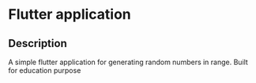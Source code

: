 # Flutter application

## Description
A simple flutter application for generating random numbers in range.
Built for education purpose


